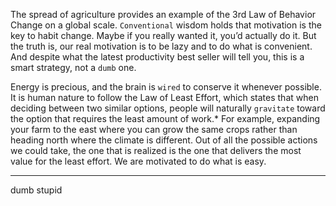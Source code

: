 The spread of agriculture provides an example of the 3rd Law of
Behavior Change on a global scale. `Conventional` wisdom holds that
motivation is the key to habit change. Maybe if you really wanted it,
you’d actually do it. But the truth is, our real motivation is to be lazy
and to do what is convenient. And despite what the latest productivity
best seller will tell you, this is a smart strategy, not a `dumb` one.

Energy is precious, and the brain is `wired` to conserve it whenever
possible. It is human nature to follow the Law of Least Effort, which
states that when deciding between two similar options, people will
naturally `gravitate` toward the option that requires the least amount of
work.* For example, expanding your farm to the east where you can
grow the same crops rather than heading north where the climate is
different. Out of all the possible actions we could take, the one that is
realized is the one that delivers the most value for the least effort. We
are motivated to do what is easy.

---
dumb stupid
